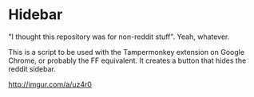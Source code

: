 Hidebar
======

"I thought this repository was for non-reddit stuff". Yeah, whatever. 

This is a script to be used with the Tampermonkey extension on Google Chrome, or probably the FF equivalent. It creates a button that hides the reddit sidebar.

http://imgur.com/a/uz4r0